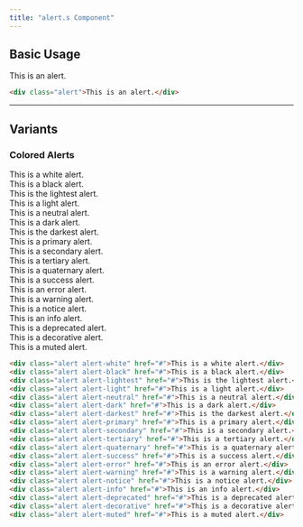 ```yaml
---
title: "alert.s Component"
---
```


## Basic Usage

<div class="alert">This is an alert.</div>

<!-- prettier-ignore -->
```html
<div class="alert">This is an alert.</div>
```

---

## Variants

### Colored Alerts

<div class="alert alert-white" href="#">This is a white alert.</div>
<div class="alert alert-black" href="#">This is a black alert.</div>
<div class="alert alert-lightest" href="#">This is the lightest alert.</div>
<div class="alert alert-light" href="#">This is a light alert.</div>
<div class="alert alert-neutral" href="#">This is a neutral alert.</div>
<div class="alert alert-dark" href="#">This is a dark alert.</div>
<div class="alert alert-darkest" href="#">This is the darkest alert.</div>
<div class="alert alert-primary" href="#">This is a primary alert.</div>
<div class="alert alert-secondary" href="#">This is a secondary alert.</div>
<div class="alert alert-tertiary" href="#">This is a tertiary alert.</div>
<div class="alert alert-quaternary" href="#">This is a quaternary alert.</div>
<div class="alert alert-success" href="#">This is a success alert.</div>
<div class="alert alert-error" href="#">This is an error alert.</div>
<div class="alert alert-warning" href="#">This is a warning alert.</div>
<div class="alert alert-notice" href="#">This is a notice alert.</div>
<div class="alert alert-info" href="#">This is an info alert.</div>
<div class="alert alert-deprecated" href="#">This is a deprecated alert.</div>
<div class="alert alert-decorative" href="#">This is a decorative alert.</div>
<div class="alert alert-muted" href="#">This is a muted alert.</div>

<!-- prettier-ignore -->
```html
<div class="alert alert-white" href="#">This is a white alert.</div>
<div class="alert alert-black" href="#">This is a black alert.</div>
<div class="alert alert-lightest" href="#">This is the lightest alert.</div>
<div class="alert alert-light" href="#">This is a light alert.</div>
<div class="alert alert-neutral" href="#">This is a neutral alert.</div>
<div class="alert alert-dark" href="#">This is a dark alert.</div>
<div class="alert alert-darkest" href="#">This is the darkest alert.</div>
<div class="alert alert-primary" href="#">This is a primary alert.</div>
<div class="alert alert-secondary" href="#">This is a secondary alert.</div>
<div class="alert alert-tertiary" href="#">This is a tertiary alert.</div>
<div class="alert alert-quaternary" href="#">This is a quaternary alert.</div>
<div class="alert alert-success" href="#">This is a success alert.</div>
<div class="alert alert-error" href="#">This is an error alert.</div>
<div class="alert alert-warning" href="#">This is a warning alert.</div>
<div class="alert alert-notice" href="#">This is a notice alert.</div>
<div class="alert alert-info" href="#">This is an info alert.</div>
<div class="alert alert-deprecated" href="#">This is a deprecated alert.</div>
<div class="alert alert-decorative" href="#">This is a decorative alert.</div>
<div class="alert alert-muted" href="#">This is a muted alert.</div>
```
